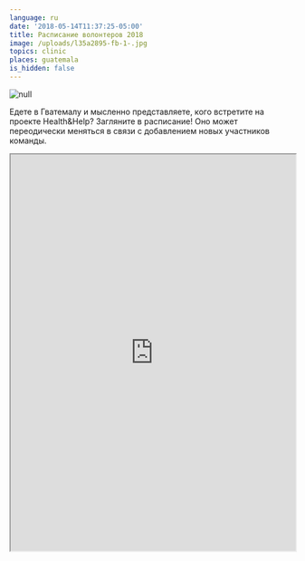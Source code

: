 ```yaml
---
language: ru
date: '2018-05-14T11:37:25-05:00'
title: Расписание волонтеров 2018
image: /uploads/l35a2895-fb-1-.jpg
topics: clinic
places: guatemala
is_hidden: false
---
```

![null](/uploads/l35a2895-fb-1-.jpg)

Едете в Гватемалу и мысленно представляете, кого встретите на проекте Health&Help? Загляните в расписание! Оно может переодически меняться в связи с добавлением новых участников команды.

<iframe width="100%" height="700px"  src="https://docs.google.com/spreadsheets/d/e/2PACX-1vQiOHb77ORoaLetOr9LZ6psrRqwp4EoPRiSPzqQIm1h7du-n9H7iae40g0kJNk7o8UYA0WND8O_uEnv/pubhtml?gid=0&amp;single=true&amp;widget=true&amp;headers=false"></iframe>
